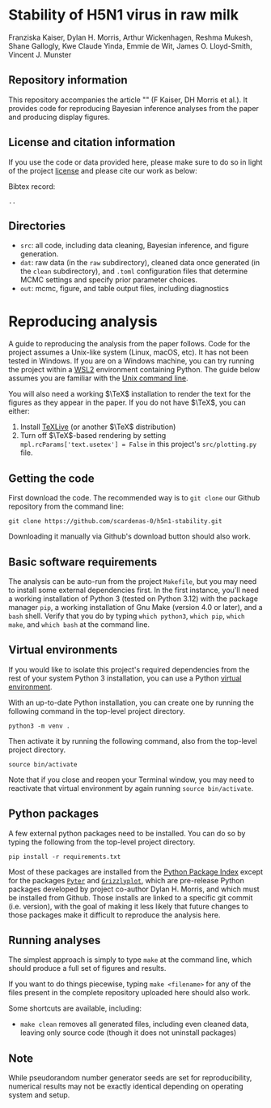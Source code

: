 # Stability of H5N1 virus in raw milk

Franziska Kaiser, Dylan H. Morris, Arthur Wickenhagen, Reshma Mukesh, Shane Gallogly, Kwe Claude Yinda, Emmie de Wit, James O. Lloyd-Smith, Vincent J. Munster


## Repository information
This repository accompanies the article "" (F Kaiser, DH Morris et al.). It provides code for reproducing Bayesian inference analyses from the paper and producing display figures.


## License and citation information
If you use the code or data provided here, please make sure to do so in light of the project [license](LICENSE) and please cite our work as below:

Bibtex record:
```
..
```

## Directories
- `src`: all code, including data cleaning, Bayesian inference, and figure generation.
- `dat`: raw data (in the `raw` subdirectory), cleaned data once generated (in the `clean` subdirectory), and `.toml` configuration files that determine MCMC settings and specify prior parameter choices.
- `out`: mcmc, figure, and table output files, including diagnostics

# Reproducing analysis

A guide to reproducing the analysis from the paper follows. Code for the project assumes a Unix-like system (Linux, macOS, etc). It has not been tested in Windows. If you are on a Windows machine, you can try running the project within a [WSL2](https://en.wikipedia.org/wiki/Windows_Subsystem_for_Linux) environment containing Python. The guide below assumes you are familiar with the [Unix command line](https://ubuntu.com/tutorials/command-line-for-beginners#1-overview).

You will also need a working $\TeX$ installation to render the text for the figures as they appear in the paper. If you do not have $\TeX$, you can either:
1. Install [TeXLive](https://tug.org/texlive/) (or another $\TeX$ distribution)
2. Turn off $\TeX$-based rendering by setting ``mpl.rcParams['text.usetex'] = False`` in this project's `src/plotting.py` file.

## Getting the code
First download the code. The recommended way is to ``git clone`` our Github repository from the command line:

    git clone https://github.com/scardenas-0/h5n1-stability.git

Downloading it manually via Github's download button should also work.

## Basic software requirements

The analysis can be auto-run from the project `Makefile`, but you may need to install some external dependencies first. In the first instance, you'll need a working installation of Python 3 (tested on Python 3.12) with the package manager `pip`, a working installation of Gnu Make (version 4.0 or later), and a `bash` shell. Verify that you do by typing `which python3`, `which pip`, `which make`, and `which bash` at the command line.

## Virtual environments
If you would like to isolate this project's required dependencies from the rest of your system Python 3 installation, you can use a Python [virtual environment](https://docs.python.org/3/library/venv.html).

With an up-to-date Python installation, you can create one by running the following command in the top-level project directory.

```
python3 -m venv .
```

Then activate it by running the following command, also from the top-level project directory.
```
source bin/activate
```

Note that if you close and reopen your Terminal window, you may need to reactivate that virtual environment by again running `source bin/activate`.

## Python packages
A few external python packages need to be installed. You can do so by typing the following from the top-level project directory.

    pip install -r requirements.txt

Most of these packages are installed from the [Python Package Index](https://pypi.org/) except for the packages [`Pyter`](https://github.com/dylanhmorris/pyter) and [`Grizzlyplot`](https://github.com/dylanhmorris/grizzlyplot), which are pre-release Python packages developed by project co-author Dylan H. Morris, and which must be installed from Github. Those installs are linked to a specific git commit (i.e. version), with the goal of making it less likely that future changes to those packages make it difficult to reproduce the analysis here.

## Running analyses

The simplest approach is simply to type `make` at the command line, which should produce a full set of figures and results.

If you want to do things piecewise, typing `make <filename>` for any of the files present in the complete repository uploaded here should also work.

Some shortcuts are available, including:

- `make clean` removes all generated files, including even cleaned data, leaving only source code (though it does not uninstall packages)

## Note
While pseudorandom number generator seeds are set for reproducibility, numerical results may not be exactly identical depending on operating system and setup.
